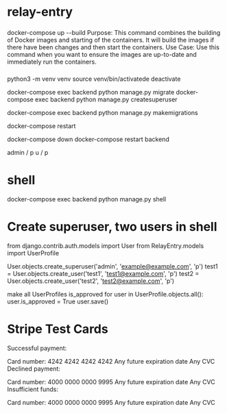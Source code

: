# relay-entry

### 

docker-compose up --build
Purpose: This command combines the building of Docker images and starting of the containers. It will build the images if there have been changes and then start the containers.
Use Case: Use this command when you want to ensure the images are up-to-date and immediately run the containers.

### 
 python3 -m venv venv
 source venv/bin/activatede
 deactivate

 docker-compose exec backend python manage.py migrate
 docker-compose exec backend python manage.py createsuperuser

 docker-compose exec backend python manage.py makemigrations

 docker-compose restart

 docker-compose down
docker-compose restart backend


admin / p
u / p
# shell
docker-compose exec backend python manage.py shell

# Create superuser, two users in shell
from django.contrib.auth.models import User
from RelayEntry.models import UserProfile

User.objects.create_superuser('admin', 'example@example.com', 'p')
test1 = User.objects.create_user('test1', 'test1@example.com', 'p')
test2 = User.objects.create_user('test2', 'test2@example.com', 'p')

make all UserProfiles is_approved
for user in UserProfile.objects.all():
    user.is_approved = True
    user.save()


# Stripe Test Cards
Successful payment:

Card number: 4242 4242 4242 4242
Any future expiration date
Any CVC
Declined payment:

Card number: 4000 0000 0000 9995
Any future expiration date
Any CVC
Insufficient funds:

Card number: 4000 0000 0000 9995
Any future expiration date
Any CVC